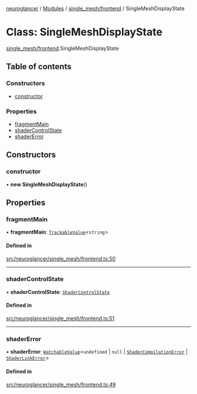[neuroglancer](../README.md) / [Modules](../modules.md) / [single\_mesh/frontend](../modules/single_mesh_frontend.md) / SingleMeshDisplayState

# Class: SingleMeshDisplayState

[single_mesh/frontend](../modules/single_mesh_frontend.md).SingleMeshDisplayState

## Table of contents

### Constructors

- [constructor](single_mesh_frontend.SingleMeshDisplayState.md#constructor)

### Properties

- [fragmentMain](single_mesh_frontend.SingleMeshDisplayState.md#fragmentmain)
- [shaderControlState](single_mesh_frontend.SingleMeshDisplayState.md#shadercontrolstate)
- [shaderError](single_mesh_frontend.SingleMeshDisplayState.md#shadererror)

## Constructors

### constructor

• **new SingleMeshDisplayState**()

## Properties

### fragmentMain

• **fragmentMain**: [`TrackableValue`](annotation_annotation_layer_state._internal_.TrackableValue.md)<`string`\>

#### Defined in

[src/neuroglancer/single_mesh/frontend.ts:50](https://github.com/ActiveBrainAtlas2/neuroglancer/blob/1beb5d34/src/neuroglancer/single_mesh/frontend.ts#L50)

___

### shaderControlState

• **shaderControlState**: [`ShaderControlState`](webgl_shader_ui_controls.ShaderControlState.md)

#### Defined in

[src/neuroglancer/single_mesh/frontend.ts:51](https://github.com/ActiveBrainAtlas2/neuroglancer/blob/1beb5d34/src/neuroglancer/single_mesh/frontend.ts#L51)

___

### shaderError

• **shaderError**: [`WatchableValue`](annotation_annotation_layer_state._internal_.WatchableValue.md)<`undefined` \| ``null`` \| [`ShaderCompilationError`](webgl_shader.ShaderCompilationError.md) \| [`ShaderLinkError`](webgl_shader.ShaderLinkError.md)\>

#### Defined in

[src/neuroglancer/single_mesh/frontend.ts:49](https://github.com/ActiveBrainAtlas2/neuroglancer/blob/1beb5d34/src/neuroglancer/single_mesh/frontend.ts#L49)

